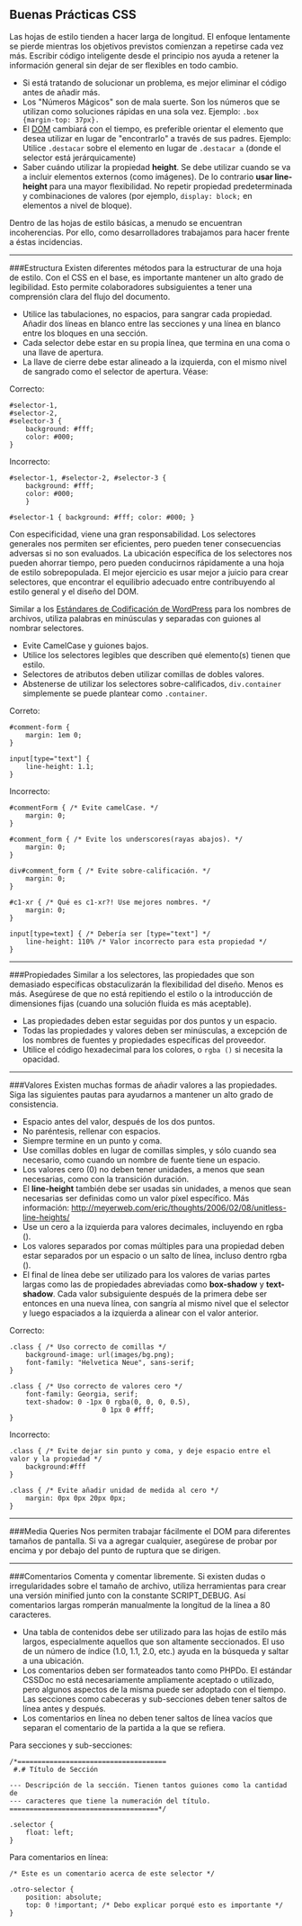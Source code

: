 Buenas Prácticas CSS
---
Las hojas de estilo tienden a hacer larga de longitud.  El enfoque lentamente se pierde mientras los objetivos previstos comienzan a repetirse cada vez más. Escribir código inteligente desde el principio nos ayuda a retener la información general sin dejar de ser flexibles en todo cambio.

 - Si está tratando de solucionar un problema, es mejor eliminar el código antes de añadir más. 
 - Los "Números Mágicos" son de mala suerte. Son los números que se utilizan como soluciones rápidas en una sola vez. Ejemplo: `.box {margin-top: 37px}.`  
 - El [DOM](http://es.wikipedia.org/wiki/Document_Object_Model) cambiará con el tiempo, es preferible orientar el elemento que desea utilizar en lugar de "encontrarlo" a través de sus padres. Ejemplo: Utilice `.destacar` sobre el elemento en lugar de `.destacar a` (donde el selector está jerárquicamente) 
 - Saber cuándo utilizar la propiedad **height**. Se debe utilizar cuando se va a incluir elementos externos (como imágenes). De lo contrario **usar line-height** para una mayor flexibilidad.
No repetir propiedad predeterminada y combinaciones de valores (por ejemplo, `display: block;` en elementos a nivel de bloque).

Dentro de las hojas de estilo básicas, a menudo se encuentran incoherencias. Por ello, como desarrolladores trabajamos para hacer frente a éstas incidencias.

---
###Estructura
Existen diferentes métodos para la estructurar de una hoja de estilo. Con el CSS en el base, es importante mantener un alto grado de legibilidad. Esto permite colaboradores subsiguientes a tener una comprensión clara del flujo del documento.

- Utilice las tabulaciones, no espacios, para sangrar cada propiedad. Añadir dos líneas en blanco entre las secciones y una línea en blanco entre los bloques en una sección. 
- Cada selector debe estar en su propia línea, que termina en una coma o una llave de apertura.
- La llave de cierre debe estar alineado a la izquierda, con el mismo nivel de sangrado como el selector de apertura. Véase:

Correcto:

    #selector-1,
    #selector-2,
    #selector-3 {
        background: #fff;
        color: #000;
    }

Incorrecto:

    #selector-1, #selector-2, #selector-3 {
        background: #fff;
        color: #000;
        }
     
    #selector-1 { background: #fff; color: #000; }

Con especificidad, viene una gran responsabilidad. Los selectores generales nos permiten ser eficientes, pero pueden tener consecuencias adversas si no son evaluados. La ubicación específica de los selectores nos pueden ahorrar tiempo, pero pueden conducirnos rápidamente a una hoja de estilo sobrepopulada. El mejor ejercicio es usar mejor a juicio para crear selectores, que encontrar el equilibrio adecuado entre contribuyendo al estilo general y el diseño del DOM.

Similar a los [Estándares de Codificación de WordPress](https://make.wordpress.org/core/handbook/coding-standards/css/)  para los nombres de archivos, utiliza palabras en minúsculas y separadas con guiones al nombrar selectores. 

- Evite CamelCase y guiones bajos. 
- Utilice los selectores legibles que describen qué elemento(s) tienen que estilo. 
- Selectores de atributos deben utilizar comillas de dobles valores. 
- Abstenerse de utilizar los selectores sobre-calificados, `div.container` simplemente se puede plantear como `.container`.

Correto:

    #comment-form {
        margin: 1em 0;
    }
     
    input[type="text"] {
        line-height: 1.1;
    }

Incorrecto:

    #commentForm { /* Evite camelCase. */
        margin: 0;
    }
     
    #comment_form { /* Evite los underscores(rayas abajos). */
        margin: 0;
    }
     
    div#comment_form { /* Evite sobre-calificación. */
        margin: 0;
    }
     
    #c1-xr { /* Qué es c1-xr?! Use mejores nombres. */
        margin: 0;
    }
     
    input[type=text] { /* Debería ser [type="text"] */
        line-height: 110% /* Valor incorrecto para esta propiedad */
    }

---

###Propiedades
Similar a los selectores, las propiedades que son demasiado específicas obstaculizarán la flexibilidad del diseño. Menos es más. Asegúrese de que no está repitiendo el estilo o la introducción de dimensiones fijas (cuando una solución fluida es más aceptable).

- Las propiedades deben estar seguidas por dos puntos y un espacio.
- Todas las propiedades y valores deben ser minúsculas, a excepción de los nombres de fuentes y propiedades específicas del proveedor. 
- Utilice el código hexadecimal para los colores, o `rgba ()` si necesita la opacidad. 

---
###Valores
Existen muchas formas de añadir valores a las propiedades. Siga las siguientes pautas para ayudarnos a mantener un alto grado de consistencia.

 - Espacio antes del valor, después de los dos puntos. 
 - No paréntesis, rellenar con espacios. 
 - Siempre termine en un punto y coma. 
 - Use comillas dobles en lugar de comillas simples, y sólo cuando sea necesario, como cuando un nombre de fuente tiene un espacio. 
 - Los valores cero (0)  no deben tener unidades, a menos que sean necesarias, como con la transición duración. 
 - El **line-height** también debe ser usadas sin unidades, a menos que sean necesarias ser definidas como un valor píxel específico. Más información: http://meyerweb.com/eric/thoughts/2006/02/08/unitless-line-heights/
 - Use un cero a la izquierda para valores decimales, incluyendo en rgba (). 
 - Los valores separados por comas múltiples para una propiedad deben estar separados por un espacio o un salto de línea, incluso dentro rgba (). 
 - El final de línea debe ser utilizado para los valores de varias partes largas como las de propiedades abreviadas como **box-shadow** y **text-shadow**. Cada valor subsiguiente después de la primera debe ser entonces en una nueva línea, con sangría al mismo nivel que el selector y luego espaciados a la izquierda a alinear con el valor anterior.

Correcto:

    .class { /* Uso correcto de comillas */
        background-image: url(images/bg.png);
        font-family: "Helvetica Neue", sans-serif;
    }
     
    .class { /* Uso correcto de valores cero */
        font-family: Georgia, serif;
        text-shadow: 0 -1px 0 rgba(0, 0, 0, 0.5),
                           0 1px 0 #fff;
    }

Incorrecto:

    .class { /* Evite dejar sin punto y coma, y deje espacio entre el valor y la propiedad */
        background:#fff
    }
     
    .class { /* Evite añadir unidad de medida al cero */
        margin: 0px 0px 20px 0px;
    }

---
###Media Queries
Nos permiten trabajar fácilmente el DOM para diferentes tamaños de pantalla. Si va a agregar cualquier, asegúrese de probar por encima y por debajo del punto de ruptura que se dirigen.

---
###Comentarios
Comenta y comentar libremente. Si existen dudas o irregularidades sobre el tamaño de archivo,  utiliza herramientas para crear una versión minified junto con la constante SCRIPT_DEBUG. Así comentarios largas romperán manualmente la longitud de la línea a 80 caracteres.

 - Una tabla de contenidos debe ser utilizado para las hojas de estilo más largos, especialmente aquellos que son altamente seccionados. El uso de un número de índice (1.0, 1.1, 2.0, etc.) ayuda en la búsqueda y saltar a una ubicación. 
 - Los comentarios deben ser formateados tanto como PHPDo. El estándar CSSDoc no está necesariamente ampliamente aceptado o utilizado, pero algunos aspectos de la misma puede ser adoptado con el tiempo. Las secciones como cabeceras  y sub-secciones deben tener saltos de línea antes y después. 
 - Los comentarios en línea no deben tener saltos de línea vacíos que separan el comentario de la partida a la que se refiera.

Para secciones y sub-secciones:

    /*=====================================
     #.# Título de Sección
    
    --- Descripción de la sección. Tienen tantos guiones como la cantidad de
    --- caracteres que tiene la numeración del título.
    =====================================*/
     
    .selector {
        float: left;
    }

Para comentarios en línea:

    /* Este es un comentario acerca de este selector */
     
    .otro-selector {
        position: absolute;
        top: 0 !important; /* Debo explicar porqué esto es importante */
    }